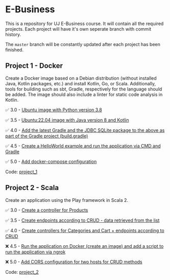 # E-Business

This is a repository for UJ E-Business course. It will contain all the required projects. Each project will have it's own seperate branch with commit history.

The `master` branch will be constantly updated after each project has been finished.

## Project 1 - Docker

Create a Docker image based on a Debian distribution (without installed Java, Kotlin packages, etc.) and install Kotlin, Go, or Scala. Additionally, tools for building such as sbt, Gradle, respectively for the language should be added. The image should also include a linter for static code analysis in Kotlin.

:white_check_mark: 3.0 - [Ubuntu image with Python version 3.8](https://github.com/frieZZerr/UJ-E-Business/commit/73f0f591d315ee8b1d62a8990b99811331e92d1e)

:white_check_mark: 3.5 - [Ubuntu:22.04 image with Java version 8 and Kotlin](https://github.com/frieZZerr/UJ-E-Business/commit/1eae08f2bbd39ee78c8c51c36d17352be099e6ea)

:white_check_mark: 4.0 - [Add the latest Gradle and the JDBC SQLite package to the above as part of the Gradle project (build.gradle)](https://github.com/frieZZerr/UJ-E-Business/commit/eac1658a933c92a887b61023574033c061363b39)

:white_check_mark: 4.5 - [Create a HelloWorld example and run the application via CMD and Gradle](https://github.com/frieZZerr/UJ-E-Business/commit/224e69a4d95e45453a3bb6c5761a8035450655ab)

:white_check_mark: 5.0 - [Add docker-compose configuration](https://github.com/frieZZerr/UJ-E-Business/commit/67d3d680b5bf157f8d034b77fe38d19e8ded5a20)

Code: [project_1](https://github.com/frieZZerr/UJ-E-Business/tree/project_1)

## Project 2 - Scala

Create an application using the Play framework in Scala 2.

:white_check_mark: 3.0 - [Create a controller for Products](https://github.com/frieZZerr/UJ-E-Business/commit/8e798a98c201ae0a1561a1b6f23b1e10e7bf13a1)

:white_check_mark: 3.5 - [Create endpoints according to CRUD - data retrieved from the list](https://github.com/frieZZerr/UJ-E-Business/commit/d0bce08efa8fe680a602895b622e6ab52b52c09e)

:white_check_mark: 4.0 - [Create controllers for Categories and Cart + endpoints according to CRUD](https://github.com/frieZZerr/UJ-E-Business/commit/f5a1a760b7c72dd593af1395b6d81a7b42081325)

:x: 4.5 - [Run the application on Docker (create an image) and add a script to run the application via ngrok]()

:x: 5.0 - [Add CORS configuration for two hosts for CRUD methods]()

Code: [project_2](https://github.com/frieZZerr/UJ-E-Business/tree/project_2)
